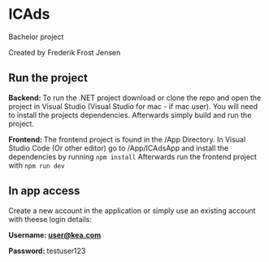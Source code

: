 # ICAds
Bachelor project

Created by Frederik Frost Jensen

## Run the project
<strong> Backend: </strong> To run the .NET project download or clone the repo and open the project in Visual Studio (Visual Studio for mac - if mac user). You will need to install the projects dependencies. Afterwards simply build and run the project.

<strong> Frontend:  </strong> The frontend project is found in the /App Directory. In Visual Studio Code (Or other editor) go to /App/ICAdsApp and install the dependencies by running `npm install`
Afterwards run the frontend project with `npm run dev`


## In app access

Create a new account in the application or simply use an existing account with theese login details:

<strong> Username: user@kea.com</strong> 

<strong> Password: </strong> testuser123
